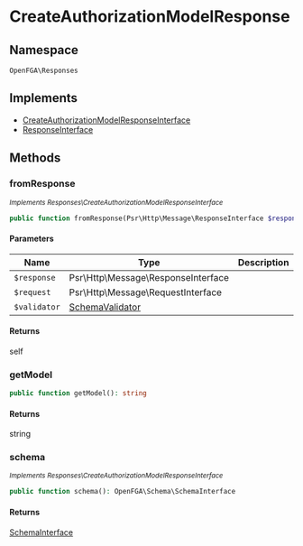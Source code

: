 # CreateAuthorizationModelResponse


## Namespace
`OpenFGA\Responses`

## Implements
* [CreateAuthorizationModelResponseInterface](Responses/CreateAuthorizationModelResponseInterface.md)
* [ResponseInterface](Responses/ResponseInterface.md)



## Methods
### fromResponse

*<small>Implements Responses\CreateAuthorizationModelResponseInterface</small>*  

```php
public function fromResponse(Psr\Http\Message\ResponseInterface $response, Psr\Http\Message\RequestInterface $request, OpenFGA\Schema\SchemaValidator $validator): self
```


#### Parameters
| Name | Type | Description |
|------|------|-------------|
| `$response` | Psr\Http\Message\ResponseInterface |  |
| `$request` | Psr\Http\Message\RequestInterface |  |
| `$validator` | [SchemaValidator](Schema/SchemaValidator.md) |  |

#### Returns
self

### getModel


```php
public function getModel(): string
```



#### Returns
string

### schema

*<small>Implements Responses\CreateAuthorizationModelResponseInterface</small>*  

```php
public function schema(): OpenFGA\Schema\SchemaInterface
```



#### Returns
[SchemaInterface](Schema/SchemaInterface.md)

